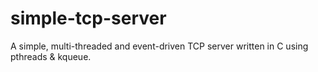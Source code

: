 simple-tcp-server
=================

A simple, multi-threaded and event-driven TCP server written in C using pthreads &amp; kqueue.
